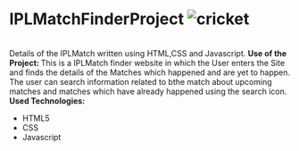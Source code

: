 # IPLMatchFinderProject ![cricket](https://github.com/221FA04356/IPLMatchFinderProject/assets/156107177/ee73d903-0664-4fed-bab5-2038377b7c86)
<br>
Details of the IPLMatch written using HTML,CSS and Javascript.
<b> Use of the Project: </b>
      This is a IPLMatch finder website in which the User enters the Site and finds the details of the Matches which happened and are yet to happen. The user can search information related to bthe match about upcoming matches and matches which have already happened using the search icon.
<b> Used Technologies: </b>
<ul>
  <li>HTML5</li>
  <li>CSS</li>
  <li>Javascript</li>
</ul>
